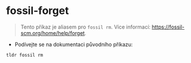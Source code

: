 # fossil-forget

> Tento příkaz je aliasem pro `fossil rm`.
> Více informací: <https://fossil-scm.org/home/help/forget>.

- Podívejte se na dokumentaci původního příkazu:

`tldr fossil rm`
